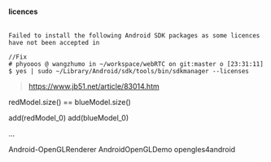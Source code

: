 #### licences

```

Failed to install the following Android SDK packages as some licences have not been accepted in

//Fix
# phyooos @ wangzhumo in ~/workspace/webRTC on git:master o [23:31:11]
$ yes | sudo ~/Library/Android/sdk/tools/bin/sdkmanager --licenses

```

> https://www.jb51.net/article/83014.htm


redModel.size() == blueModel.size()

add(redModel_0)
add(blueModel_0)

...


Android-OpenGLRenderer
AndroidOpenGLDemo
opengles4android


